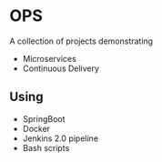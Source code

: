 # OPS

A collection of projects demonstrating

- Microservices
- Continuous Delivery


## Using

- SpringBoot
- Docker
- Jenkins 2.0 pipeline
- Bash scripts
